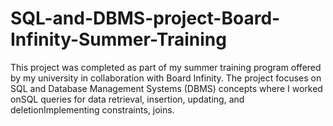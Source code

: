 # SQL-and-DBMS-project-Board-Infinity-Summer-Training
This project was completed as part of my summer training program offered by my university in collaboration with Board Infinity. The project focuses on SQL and Database Management Systems (DBMS) concepts where I worked onSQL queries for data retrieval, insertion, updating, and deletionImplementing constraints, joins.
